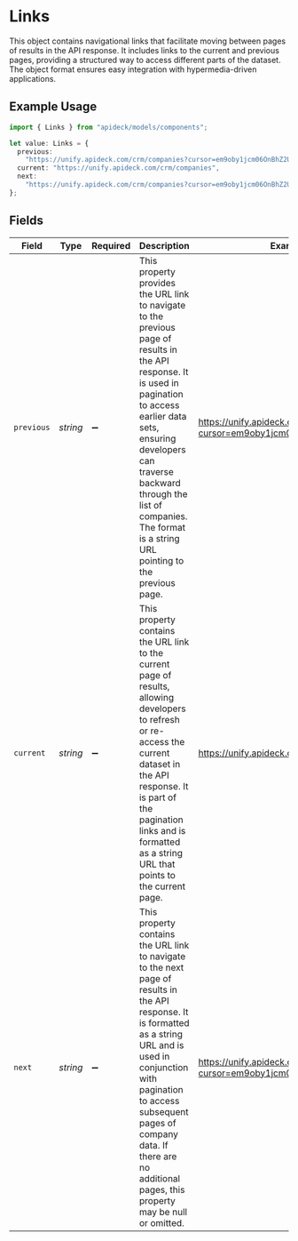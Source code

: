 # Links

This object contains navigational links that facilitate moving between pages of results in the API response. It includes links to the current and previous pages, providing a structured way to access different parts of the dataset. The object format ensures easy integration with hypermedia-driven applications.

## Example Usage

```typescript
import { Links } from "apideck/models/components";

let value: Links = {
  previous:
    "https://unify.apideck.com/crm/companies?cursor=em9oby1jcm06OnBhZ2U6OjE%3D",
  current: "https://unify.apideck.com/crm/companies",
  next:
    "https://unify.apideck.com/crm/companies?cursor=em9oby1jcm06OnBhZ2U6OjM",
};
```

## Fields

| Field                                                                                                                                                                                                                                                                                           | Type                                                                                                                                                                                                                                                                                            | Required                                                                                                                                                                                                                                                                                        | Description                                                                                                                                                                                                                                                                                     | Example                                                                                                                                                                                                                                                                                         |
| ----------------------------------------------------------------------------------------------------------------------------------------------------------------------------------------------------------------------------------------------------------------------------------------------- | ----------------------------------------------------------------------------------------------------------------------------------------------------------------------------------------------------------------------------------------------------------------------------------------------- | ----------------------------------------------------------------------------------------------------------------------------------------------------------------------------------------------------------------------------------------------------------------------------------------------- | ----------------------------------------------------------------------------------------------------------------------------------------------------------------------------------------------------------------------------------------------------------------------------------------------- | ----------------------------------------------------------------------------------------------------------------------------------------------------------------------------------------------------------------------------------------------------------------------------------------------- |
| `previous`                                                                                                                                                                                                                                                                                      | *string*                                                                                                                                                                                                                                                                                        | :heavy_minus_sign:                                                                                                                                                                                                                                                                              | This property provides the URL link to navigate to the previous page of results in the API response. It is used in pagination to access earlier data sets, ensuring developers can traverse backward through the list of companies. The format is a string URL pointing to the previous page.   | https://unify.apideck.com/crm/companies?cursor=em9oby1jcm06OnBhZ2U6OjE%3D                                                                                                                                                                                                                       |
| `current`                                                                                                                                                                                                                                                                                       | *string*                                                                                                                                                                                                                                                                                        | :heavy_minus_sign:                                                                                                                                                                                                                                                                              | This property contains the URL link to the current page of results, allowing developers to refresh or re-access the current dataset in the API response. It is part of the pagination links and is formatted as a string URL that points to the current page.                                   | https://unify.apideck.com/crm/companies                                                                                                                                                                                                                                                         |
| `next`                                                                                                                                                                                                                                                                                          | *string*                                                                                                                                                                                                                                                                                        | :heavy_minus_sign:                                                                                                                                                                                                                                                                              | This property contains the URL link to navigate to the next page of results in the API response. It is formatted as a string URL and is used in conjunction with pagination to access subsequent pages of company data. If there are no additional pages, this property may be null or omitted. | https://unify.apideck.com/crm/companies?cursor=em9oby1jcm06OnBhZ2U6OjM                                                                                                                                                                                                                          |